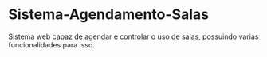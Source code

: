 # Sistema-Agendamento-Salas
Sistema web capaz de agendar e controlar o uso de salas, possuindo varias funcionalidades para isso.
